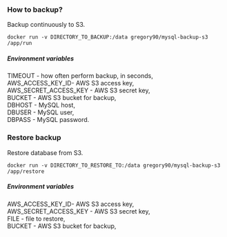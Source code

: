 ### How to backup?
Backup continuously to S3.

```
docker run -v DIRECTORY_TO_BACKUP:/data gregory90/mysql-backup-s3 /app/run
```

##### Environment variables
TIMEOUT - how often perform backup, in seconds,  
AWS\_ACCESS\_KEY\_ID- AWS S3 access key,  
AWS\_SECRET\_ACCESS\_KEY - AWS S3 secret key,  
BUCKET - AWS S3 bucket for backup,   
DBHOST - MySQL host,  
DBUSER - MySQL user,  
DBPASS - MySQL password.  

### Restore backup
Restore database from S3.

```
docker run -v DIRECTORY_TO_RESTORE_TO:/data gregory90/mysql-backup-s3 /app/restore
```

##### Environment variables
AWS\_ACCESS\_KEY\_ID- AWS S3 access key,  
AWS\_SECRET\_ACCESS\_KEY - AWS S3 secret key,  
FILE - file to restore,  
BUCKET - AWS S3 bucket for backup,  
